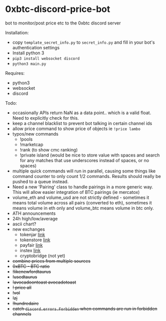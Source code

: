 # 0xbtc-discord-price-bot
bot to monitor/post price etc to the 0xbtc discord server

Installation:
 - copy `template_secret_info.py` to `secret_info.py` and fill in your bot's authentication settings
 - Install python 3
 - `pip3 install websocket discord`
 - `python3 main.py`

Requires:
 - python3
 - websocket
 - discord

Todo:
 - occasionally APIs return NaN as a data point.. which is a valid float. Need
   to explicitly check for this.
 - keep a channel blacklist to prevent bot talking in certain channel ids
 - allow price command to show price of objects ie `!price lambo`
 - typos/new commands
   - !pools
   - !marketcap
   - !rank (to show cmc ranking)
   - !private island (would be nice to store value with spaces and search for
     any matches that use underscores instead of spaces, or no spaces)
 - multiple quick commands will run in parallel, causing some things like 
   command counter to only count 1/2 commands. Results should really be pushed
   to a queue instead.
 - Need a new 'Pairing' class to handle pairings in a more generic way. This
   will allow easier integration of BTC pairings (ie mercatox)
 - volume_eth and volume_usd are not strictly defined - sometimes it means total
   volume across all pairs (converted to eth), sometimes it means volume in eth
   only and volume_btc means volume in btc only.
 - ATH announcements
 - 24h high/low/average
 - ascii chart?
 - new exchanges
   - tokenjar [link](https://tokenjar.io/0xbtc)
   - tokenstore [link](https://token.store/trade/0xBTC)
   - payfair [link](https://payfair.io/?coin=0XBTC&tradeType=sell&currency=USD)
   - instex [link](https://app.instex.io/0xBTC-WETH)
   - cryptobridge (not yet)
 - ~~combine prices from multiple sources~~
 - ~~0xBTC - BTC ratio~~
 - ~~!likenewfordtaurus~~
 - ~~!usedtaurus~~
 - ~~!avocadoontoast avocadotoast~~
 - ~~! price all~~
 - ~~!vol~~
 - ~~!zj~~
 - ~~!hundredaire~~
 - ~~catch `discord.errors.Forbidden` when commands are run in forbidden channels~~